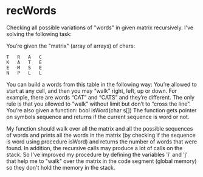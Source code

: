 # recWords
Checking all possible variations of "words" in given matrix recursively. I've solving the following task:

You’re given the "matrix" (array of arrays) of chars:

    T	R	A	C
    K	A	T	E
    E	M	S	E
    N	P	L	L

You can build a words from this table in the following way:
You’re allowed to start at any cell, and then you may “walk” right, left, up or down. For example, there are words “CAT” and “CATS” and they’re different. 
The only rule is that you allowed to “walk” without limit but don’t to “cross the line”.
You’re also given a function:
bool isWord(char s[])
The function gets pointer on symbols sequence and returns if the current sequence is word or not. 


My function should walk over all the matrix and all the possible sequences of words and prints all the words in the matrix (by checking if the sequence is word using procedure isWord) and returns the number of words that were found.
In addition, the recursive calls may produce a lot of calls on the stack. So I've improved my procedure by defining the variables 'i' and 'j' that help me to "walk" over the matrix in the code segment (global memory) so they don't hold the memory in the stack.
